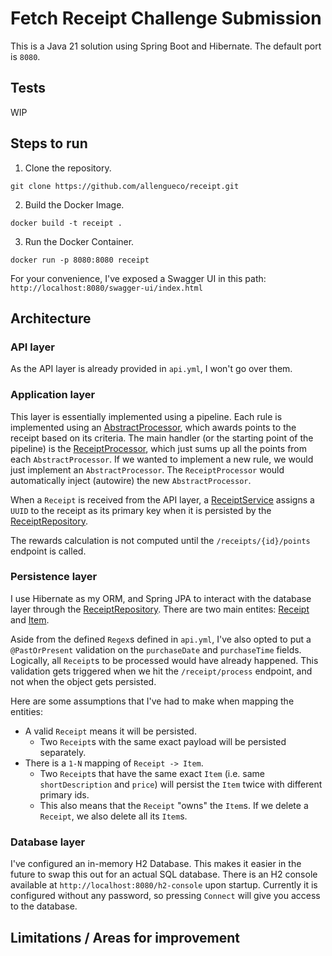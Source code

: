 # Fetch Receipt Challenge Submission
This is a Java 21 solution using Spring Boot and Hibernate. The default port is `8080`. 

## Tests
WIP

## Steps to run
1) Clone the repository.
```shell
git clone https://github.com/allengueco/receipt.git
```

2) Build the Docker Image.
```shell
docker build -t receipt .
```

3) Run the Docker Container.
```shell
docker run -p 8080:8080 receipt
```

For your convenience, I've exposed a Swagger UI in this path: `http://localhost:8080/swagger-ui/index.html`


## Architecture

### API layer
As the API layer is already provided in `api.yml`, I won't go over them.

### Application layer
This layer is essentially implemented using a pipeline. Each rule is implemented using an [AbstractProcessor](./src/main/java/com/allengueco/receipt/processor/AbstractProcessor.java), which awards points to the receipt based on its criteria.
The main handler (or the starting point of the pipeline) is the [ReceiptProcessor](./src/main/java/com/allengueco/receipt/processor/ReceiptProcessor.java), which just sums up all the points from each `AbstractProcessor`.
If we wanted to implement a new rule, we would just implement an `AbstractProcessor`. The `ReceiptProcessor` would automatically inject (autowire) the new `AbstractProcessor`.

When a `Receipt` is received from the API layer, a [ReceiptService](./src/main/java/com/allengueco/receipt/service/ReceiptService.java) assigns a `UUID` to the receipt as its primary key when it is persisted by the [ReceiptRepository](./src/main/java/com/allengueco/receipt/repository/ReceiptRepository.java).

The rewards calculation is not computed until the `/receipts/{id}/points` endpoint is called.

### Persistence layer
I use Hibernate as my ORM, and Spring JPA to interact with the database layer through the [ReceiptRepository](./src/main/java/com/allengueco/receipt/repository/ReceiptRepository.java).
There are two main entites: [Receipt](./src/main/java/com/allengueco/receipt/model/Receipt.java) and [Item](./src/main/java/com/allengueco/receipt/model/Item.java).

Aside from the defined `Regex`s defined in `api.yml`, I've also opted to put a `@PastOrPresent` validation on the `purchaseDate` and `purchaseTime` fields.
Logically, all `Receipt`s to be processed would have already happened. This validation gets triggered when we hit the `/receipt/process` endpoint, and not when the object gets persisted.

Here are some assumptions that I've had to make when mapping the entities:
- A valid `Receipt` means it will be persisted.
    - Two `Receipt`s with the same exact payload will be persisted separately.
- There is a `1-N` mapping of `Receipt -> Item`.
    - Two `Receipt`s that have the same exact `Item` (i.e. same `shortDescription` and `price`) will persist the `Item` twice with different primary ids.
    - This also means that the `Receipt` "owns" the `Item`s. If we delete a `Receipt`, we also delete all its `Item`s.

### Database layer
I've configured an in-memory H2 Database. This makes it easier in the future to swap this out for an actual SQL database.
There is an H2 console available at `http://localhost:8080/h2-console` upon startup.
Currently it is configured without any password, so pressing `Connect` will give you access to the database.

## Limitations / Areas for improvement
